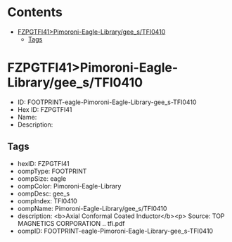 



Contents
========

* [FZPGTFI41>Pimoroni-Eagle-Library/gee_s/TFI0410](#fzpgtfi41pimoroni-eagle-librarygee_stfi0410)
	* [Tags](#tags)

# FZPGTFI41>Pimoroni-Eagle-Library/gee_s/TFI0410

- ID: FOOTPRINT-eagle-Pimoroni-Eagle-Library-gee_s-TFI0410
- Hex ID: FZPGTFI41
- Name: 
- Description: 

## Tags

- hexID: FZPGTFI41
- oompType: FOOTPRINT
- oompSize: eagle
- oompColor: Pimoroni-Eagle-Library
- oompDesc: gee_s
- oompIndex: TFI0410
- oompName: Pimoroni-Eagle-Library/gee_s/TFI0410
- description: &lt;b&gt;Axial Conformal Coated Inductor&lt;/b&gt;&lt;p&gt;
Source: TOP MAGNETICS CORPORATION .. tfi.pdf
- oompID: FOOTPRINT-eagle-Pimoroni-Eagle-Library-gee_s-TFI0410
